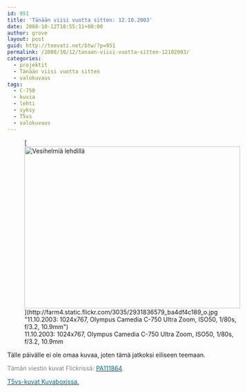 ```yaml
---
id: 951
title: 'Tänään viisi vuotta sitten: 12.10.2003'
date: 2008-10-12T18:55:11+00:00
author: grove
layout: post
guid: http://teevati.net/btw/?p=951
permalink: /2008/10/12/tanaan-viisi-vuotta-sitten-12102003/
categories:
  - projektit
  - Tänään viisi vuotta sitten
  - valokuvaus
tags:
  - C-750
  - kuvia
  - lehti
  - syksy
  - T5vs
  - valokuvaus
---
```

<figure style="width: 500px" class="wp-caption aligncenter">[<img title="Vesihelmiä lehdillä" src="http://farm4.static.flickr.com/3035/2931836579_bef6b1bf97.jpg" alt="Vesihelmiä lehdillä" width="500" height="375" />](http://farm4.static.flickr.com/3035/2931836579_ba4df4c189_o.jpg "11.10.2003: 1024x767, Olympus Camedia C-750 Ultra Zoom, ISO50, 1/80s, f/3.2, 10.9mm")<figcaption class="wp-caption-text">11.10.2003: 1024x767, Olympus Camedia C-750 Ultra Zoom, ISO50, 1/80s, f/3.2, 10.9mm</figcaption></figure> 

Tälle päivälle ei ole omaa kuvaa, joten tämä jatkoksi eiliseen teemaan.

<span style="color: #808080;">Tämän viestin kuvat Flickrissä: <a title="PA111864 on Flickr" href="http://www.flickr.com/photos/teevati/2931836579/"><span style="color: #006a80;">PA111864</span></a>.</span>

[<span style="color: #006a80;">T5vs-kuvat Kuvaboxissa.</span>](http://www.kuvaboxi.fi/julkinen/29poj+taavetti-btw-t5vs.html "Kuvaboxi - BTW: T5vs (Taavetti)")